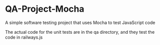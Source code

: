 # QA-Project-Mocha
A simple software testing project that uses Mocha to test JavaScript code

The actual code for the unit tests are in the qa directory, and they test the code in railways.js
